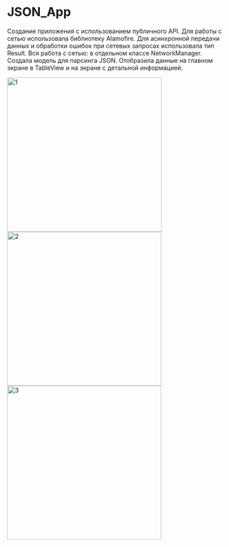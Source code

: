 # JSON_App
Создание приложения с использованием публичного API.
Для работы с сетью использовала библиотеку Alamofire.
Для асинхронной передачи данных и обработки ошибок при сетевых запросах использовала тип Result.
Вся работа с сетью: в отдельном классе NetworkManager.
Создала модель для парсинга JSON.
Отобразила данные на главном экране в TableView и на экране с детальной информацией.

<img width="358" alt="1" src="https://user-images.githubusercontent.com/90995165/169678891-17635a71-e2c8-44bc-b26c-f2e3e83e8b92.png">
<img width="357" alt="2" src="https://user-images.githubusercontent.com/90995165/169678894-fc5a238d-349d-4623-9217-052e5516e821.png">
<img width="357" alt="3" src="https://user-images.githubusercontent.com/90995165/169678898-4aac4827-12e9-437f-825b-39e4eedd7a4f.png">
